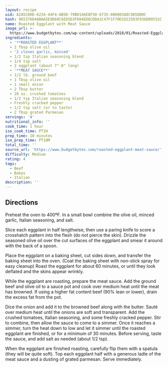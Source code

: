 ```yaml
---
layout: recipe
uid: A2A5C00D-6234-44F4-AB5D-79B0166E8F58-6735-000003A8C985DB0C
hash: 965376D48BAA5E9D60C6ED5D3FD84ED6CDDA1C47F1F70D1D225D3F936DB9552C
name: Roasted Eggplant with Meat Sauce
image_url: >-
  https://www.budgetbytes.com/wp-content/uploads/2018/01/Roasted-Eggplant-with-Meat-Sauce-V2-300x400.jpg
ingredients:
  - '**ROASTED EGGPLANT**'
  - 2 Tbsp olive oil
  - '2 cloves garlic, minced'
  - 1/2 tsp Italian seasoning blend
  - 1/4 tsp salt
  - 2 eggplant (about 7"-8" long)
  - '**MEAT SAUCE**'
  - 1/2 lb. ground beef
  - 1 Tbsp olive oil
  - 1 small onion
  - 2 Tbsp butter
  - 28 oz. crushed tomatoes
  - 1/2 tsp Italian seasoning blend
  - Freshly cracked pepper
  - 1/2 tsp salt (or to taste)
  - 2 Tbsp grated Parmesan
servings: '4'
nutritional_info: ''
cook_time: 1 hour
iso_cook_time: PT1H
prep_time: 10 minutes
iso_prep_time: PT10M
total_time: ''
source_url: 'https://www.budgetbytes.com/roasted-eggplant-meat-sauce/'
difficulty: Medium
rating: 4
tags:
  - Beef
  - Bakes
  - Italian
description: ''
---
```

## Directions

Preheat the oven to 400ºF. In a small bowl combine the olive oil, minced garlic, Italian seasoning, and salt.

Slice each eggplant in half lengthwise, then use a paring knife to score a crosshatch pattern into the flesh (do not pierce the skin). Drizzle the seasoned olive oil over the cut surfaces of the eggplant and smear it around with the back of a spoon.

Place the eggplant on a baking sheet, cut sides down, and transfer the baking sheet into the oven. (Coat the baking sheet with non-stick spray for easy cleanup) Roast the eggplant for about 60 minutes, or until they look deflated and the skins appear wrinkly.

While the eggplant are roasting, prepare the meat sauce. Add the ground beef and olive oil to a sauce pot and cook over medium heat until the meat has browned. If using a higher fat content beef (90% lean or lower), drain the excess fat from the pot.

Dice the onion and add it to the browned beef along with the butter. Sauté over medium heat until the onions are soft and transparent. Add the crushed tomatoes, Italian seasoning, and some freshly cracked pepper. Stir to combine, then allow the sauce to come to a simmer. Once it reaches a simmer, turn the heat down to low and let it simmer until the roasted eggplant are finished, or for a minimum of 30 minutes. Before serving, taste the sauce, and add salt as needed (about 1/2 tsp).

When the eggplant are finished roasting, carefully flip them with a spatula (they will be quite soft). Top each eggplant half with a generous ladle of the meat sauce and a dusting of grated parmesan. Serve immediately.
